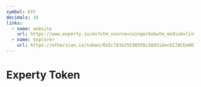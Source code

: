 ```yaml
---
symbol: EXY
decimals: 18
links:
  - name: website
    url: https://www.experty.io/en?utm_source=coingecko&utm_medium=listing&utm_campaign=coingecko
  - name: explorer
    url: https://etherscan.io/token/0x5c743a35E903F6c584514ec617ACEe0611Cf44f3
---
```


# Experty Token
